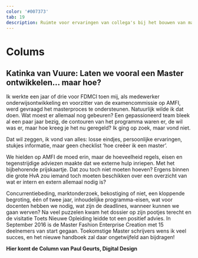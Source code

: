 ```yaml
---
color: '#007373'
tab: 19
description: Ruimte voor ervaringen van collega's bij het bouwen van masteropleidingen.
---
```


# Colums

## Katinka van Vuure: Laten we vooral een Master ontwikkelen… maar hoe?

Ik werkte een jaar of drie voor FDMCI toen mij, als medewerker onderwijsontwikkeling en voorzitter van de examencommissie op AMFI, werd gevraagd het masterproces te ondersteunen. Natuurlijk wilde ik dat doen. Wat moest er allemaal nog gebeuren? Een gepassioneerd team bleek al een paar jaar bezig, de contouren van het programma waren er, de wil was er, maar hoe kreeg je het nu geregeld? Ik ging op zoek, maar vond niet.

Dat wil zeggen, ik vond van alles: losse eindjes, persoonlijke ervaringen, stukjes informatie, maar geen checklist ‘hoe creëer ik een master’.

We hielden op AMFI de moed erin, maar de hoeveelheid regels, eisen en tegenstrijdige adviezen maakte dat we externe hulp inriepen. Met het bijbehorende prijskaartje. Dat zou toch niet moeten hoeven? Ergens binnen die grote HvA zou iemand toch moeten beschikken over een overzicht van wat er intern en extern allemaal nodig is?

Concurrentiebeding, marktonderzoek, bekostiging of niet, een kloppende begroting, één of twee jaar, inhoudelijke programma-eisen, wat voor docenten hebben we nodig, wat zijn de deadlines, wanneer kunnen we gaan werven? Na veel puzzelen kwam het dossier op zijn pootjes terecht en de visitatie Toets Nieuwe Opleiding leidde tot een positief advies. In September 2016 is de Master Fashion Enterprise Creation met 15 deelnemers van start gegaan. Toekomstige Master schrijvers wens ik veel succes, en het nieuwe handboek zal daar ongetwijfeld aan bijdragen!

**Hier komt de Column van Paul Geurts, Digital Design**
